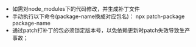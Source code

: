 - 如需对node_modules下的代码修改，并生成补丁文件
- 手动执行以下命令(package-name换成对应包名)：
npx patch-package package-name
- 通过patch打补丁的包必须锁定版本号，以免依赖更新时patch失效导致生产事故；
